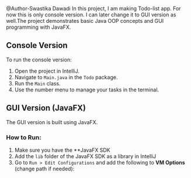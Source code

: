 @Author-Swastika Dawadi
In this project, I am making Todo-list app. For now this is only console version. I can later change it to GUI
version as well.The project demonstrates basic Java OOP concepts and GUI programming with JavaFX.


## Console Version

To run the console version:
1. Open the project in IntelliJ.
2. Navigate to `Main.java` in the `Todo` package.
3. Run the `Main` class.
4. Use the number menu to manage your tasks in the terminal.

## GUI Version (JavaFX)

The GUI version is built using JavaFX.

### How to Run:
1. Make sure you have the **JavaFX SDK
2. Add the `lib` folder of the JavaFX SDK as a library in IntelliJ 
3. Go to `Run > Edit Configurations` and add the following to **VM Options** (change path if needed):


